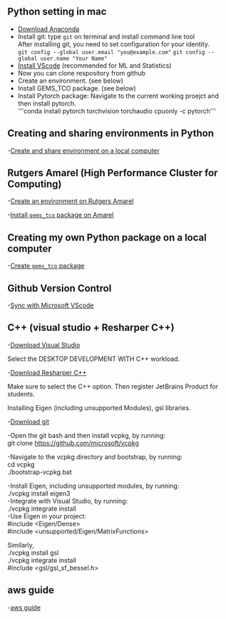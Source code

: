 ## Python setting in mac     
- [Download Anaconda](https://www.anaconda.com/download)    
- Install git: type ```git``` on terminal and install command line tool   
  After installing git, you need to set configuration for your identity.   
  ```git config --global user.email "you@example.com"```
  ```git config --global user.name "Your Name"```  
- [Install VScode](https://code.visualstudio.com/)   (recommended for ML and Statistics)
- Now you can clone respository from github    
- Create an environment. (see below)    
- Install GEMS_TCO package. (see below)    
- Install Pytorch package: Navigate to the current working proejct and then install pytorch.   
'''conda install pytorch torchvision torchaudio cpuonly -c pytorch'''     

## Creating and sharing environments in Python

-[Create and share environment on a local computer](install_python.md)

## Rutgers Amarel (High Performance Cluster for Computing)

-[Create an environment on Rutgers Amarel](amarel_environment.md)

-[Install ```gems_tco``` package on Amarel](install_mypackage_amarel.md)

## Creating my own Python package on a local computer

-[Create ```gems_tco``` package](howtomakepackage.ipynb)

## Github Version Control
-[Sync with Microsoft VScode](github_version_control.md)

## C++ (visual studio + Resharper C++)

-[Download Visual Studio](https://visualstudio.microsoft.com/)

Select the DESKTOP DEVELOPMENT WITH C++ workload.

-[Download Resharper C++](https://www.jetbrains.com/resharper-cpp/download/download-thanks.html?platform=windows)

Make sure to select the C++ option. Then register JetBrains Product for students.

Installing Eigen (including unsupported Modules), gsl libraries. 

-[Download git](https://git-scm.com/downloads/win)

-Open the git bash and then install vcpkg, by running:        
git clone https://github.com/microsoft/vcpkg              

-Navigate to the vcpkg directory and bootstrap, by running:           
cd vcpkg       
./bootstrap-vcpkg.bat          

-Install Eigen, including unsupported modules, by running:                
./vcpkg install eigen3                        
-Integrate with Visual Studio, by running:                   
./vcpkg integrate install                        
-Use Eigen in your project:               
#include <Eigen/Dense>                  
#include <unsupported/Eigen/MatrixFunctions>                   

Similarly,       
./vcpkg install gsl             
./vcpkg integrate install                
#include <gsl/gsl_sf_bessel.h>                    



## aws guide

-[aws guide](aws.md)








